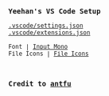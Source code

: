 <samp><b>Yeehan's VS Code Setup</b></samp>

[`.vscode/settings.json`](./.vscode/settings.json)
<br>
[`.vscode/extensions.json`](./.vscode/extensions.json)

<samp><sub>Font | [Input Mono](http://input.fontbureau.com/)</sub></samp>
<br>
<samp><sub>File Icons | [File Icons](https://marketplace.visualstudio.com/items?itemName=file-icons.file-icons)</sub></samp>

<br>

<samp><b>Credit to [antfu](https://github.com/antfu/vscode-settings/tree/main)</b></samp>
